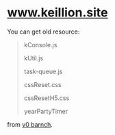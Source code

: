 # www.keillion.site

You can get old resource:

> kConsole.js
>
> kUtil.js
>
> task-queue.js
>
> cssReset.css
>
> cssResetH5.css
>
> yearPartyTimer

from [v0 barnch](https://github.com/Keillion/www.keillion.site/tree/v0). 
